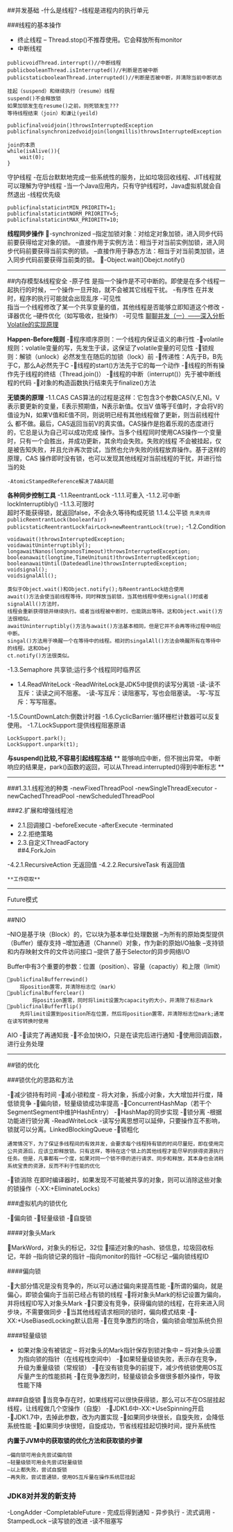 ##并发基础
-什么是线程?
	–线程是进程内的执行单元

###线程的基本操作

-	终止线程
	– Thread.stop()不推荐使用。它会释放所有monitor
-	中断线程
```
publicvoidThread.interrupt()//中断线程
publicbooleanThread.isInterrupted()//判断是否被中断
publicstaticbooleanThread.interrupted()//判断是否被中断，并清除当前中断状态
```
	挂起（suspend）和继续执行（resume）线程
	suspend()不会释放锁
	如果加锁发生在resume()之前，则死锁发生???
	等待线程结束（join）和谦让(yeild)

```
publicfinalvoidjoin()throwsInterruptedException
publicfinalsynchronizedvoidjoin(longmillis)throwsInterruptedException
```
```
join的本质
while(isAlive()){
	wait(0);
}
```
守护线程
	-在后台默默地完成一些系统性的服务，比如垃圾回收线程、JIT线程就可以理解为守护线程
	-当一个Java应用内，只有守护线程时，Java虚拟机就会自然退出
-线程优先级	
```
publicfinalstaticintMIN_PRIORITY=1;
publicfinalstaticintNORM_PRIORITY=5;
publicfinalstaticintMAX_PRIORITY=10;
```

**线程同步操作**
-synchronized
	–指定加锁对象：对给定对象加锁，进入同步代码前要获得给定对象的锁。
	–直接作用于实例方法：相当于对当前实例加锁，进入同步代码前要获得当前实例的锁。
	–直接作用于静态方法：相当于对当前类加锁，进入同步代码前要获得当前类的锁。
-Object.wait()Obejct.notify()

---
##内存模型&线程安全
-原子性
	是指一个操作是不可中断的。即使是在多个线程一起执行的时候，一个操作一旦开始，就不会被其它线程干扰。
-有序性
	在并发时，程序的执行可能就会出现乱序
-可见性	
	指当一个线程修改了某一个共享变量的值，其他线程是否能够立即知道这个修改
	-译器优化
	–硬件优化（如写吸收，批操作）
-可见性
	[聊聊并发（一）——深入分析Volatile的实现原理](http://www.infoq.com/cn/articles/ftf-java-volatile)

**Happen-Before规则**
-程序顺序原则：一个线程内保证语义的串行性
-volatile规则：volatile变量的写，先发生于读，这保证了volatile变量的可见性
-锁规则：解锁（unlock）必然发生在随后的加锁（lock）前
-传递性：A先于B，B先于C，那么A必然先于C
-线程的start()方法先于它的每一个动作
-线程的所有操作先于线程的终结（Thread.join()）
-线程的中断（interrupt()）先于被中断线程的代码
-对象的构造函数执行结束先于finalize()方法

**无锁类的原理**
-1.1.CAS
	CAS算法的过程是这样：它包含3个参数CAS(V,E,N)。V表示要更新的变量，E表示预期值，N表示新值。仅当V
	值等于E值时，才会将V的值设为N，如果V值和E值不同，则说明已经有其他线程做了更新，则当前线程什么
	都不做。最后，CAS返回当前V的真实值。CAS操作是抱着乐观的态度进行的，它总是认为自己可以成功完成
	操作。当多个线程同时使用CAS操作一个变量时，只有一个会胜出，并成功更新，其余均会失败。失败的线程
	不会被挂起，仅是被告知失败，并且允许再次尝试，当然也允许失败的线程放弃操作。基于这样的原理，CAS
	操作即时没有锁，也可以发现其他线程对当前线程的干扰，并进行恰当的处
	
	-AtomicStampedReference解决了ABA问题

**各种同步控制工具**
-1.1.ReentrantLock
	-1.1.1.可重入
	-1.1.2.可中断lockInterruptibly()
	-1.1.3.可限时	
		超时不能获得锁，就返回false，不会永久等待构成死锁
	1.1.4.公平锁
	```
	先来先得
		publicReentrantLock(booleanfair)
		publicstaticReentrantLockfairLock=newReentrantLock(true);
	```
-1.2.Condition	
```
voidawait()throwsInterruptedException;
voidawaitUninterruptibly();
longawaitNanos(longnanosTimeout)throwsInterruptedException;
booleanawait(longtime,TimeUnitunit)throwsInterruptedException;
booleanawaitUntil(Datedeadline)throwsInterruptedException;
voidsignal();
voidsignalAll();
```
	类似于Object.wait()和Object.notify();与ReentrantLock结合使用
	await()方法会使当前线程等待，同时释放当前锁，当其他线程中使用signal()时或者signalAll()方法时，
	线程会重新获得锁并继续执行。或者当线程被中断时，也能跳出等待。这和Object.wait()方法很相似。
	awaitUninterruptibly()方法与await()方法基本相同，但是它并不会再等待过程中响应中断。
	singal()方法用于唤醒一个在等待中的线程。相对的singalAll()方法会唤醒所有在等待中的线程。这和Obej
	ct.notify()方法很类似。

-1.3.Semaphore
	共享锁;运行多个线程同时临界区

-	1.4.ReadWriteLock
		-ReadWriteLock是JDK5中提供的读写分离锁
		-读-读不互斥：读读之间不阻塞。
		-读-写互斥：读阻塞写，写也会阻塞读。
		-写-写互斥：写写阻塞。

-1.5.CountDownLatch:倒数计时器
-1.6.CyclicBarrier:循环栅栏计数器可以反复使用。
-1.7.LockSupport:提供线程阻塞原语
```
LockSupport.park();
LockSupport.unpark(t1);
```
**与suspend()比较,不容易引起线程冻结**
**
能够响应中断，但不抛出异常。
中断响应的结果是，park()函数的返回，可以从Thread.interrupted()得到中断标志
**

-----
###1.3.1.线程池的种类
-newFixedThreadPool
-newSingleThreadExecutor
-newCachedThreadPool
-newScheduledThreadPool

###2.扩展和增强线程池
-	2.1.回调接口
		-beforeExecute
		-afterExecute
		-terminated
-	2.2.拒绝策略
-	2.3.自定义ThreadFactory		
##4.ForkJoin

-4.2.1.RecursiveAction
	无返回值
-4.2.2.RecursiveTask
	有返回值

	**工作窃取**

---
Future模式	


---
##NIO

–NIO是基于块（Block）的，它以块为基本单位处理数据
–为所有的原始类型提供（Buffer）缓存支持
–增加通道（Channel）对象，作为新的原始I/O抽象
–支持锁和内存映射文件的文件访问接口
–提供了基于Selector的异步网络I/O	

Buffer中有3个重要的参数：位置（position）、容量（capactiy）和上限（limit）

```
publicfinalBufferrewind()
	将position置零，并清除标志位（mark）
publicfinalBufferclear()
		将position置零，同时将limit设置为capacity的大小，并清除了标志mark
publicfinalBufferflip()
	先将limit设置到position所在位置，然后将position置零，并清除标志位mark;通常在读写转换时使用
```	

AIO
-读完了再通知我
-不会加快IO，只是在读完后进行通知
-使用回调函数，进行业务处理	

---

##锁的优化

###锁优化的思路和方法

-减少锁持有时间
-减小锁粒度
	-	将大对象，拆成小对象，大大增加并行度，降低锁竞争
	-偏向锁，轻量级锁成功率提高
	-ConcurrentHashMap（若干个SegmentSegment中维护HashEntry）
	-HashMap的同步实现
-锁分离
	-根据功能进行锁分离
	-ReadWriteLock
	-读写分离思想可以延伸，只要操作互不影响，锁就可以分离。LinkedBlockingQueue
-锁粗化
	
	通常情况下，为了保证多线程间的有效并发，会要求每个线程持有锁的时间尽量短，即在使用完
	公共资源后，应该立即释放锁。只有这样，等待在这个锁上的其他线程才能尽早的获得资源执行
	任务。但是，凡事都有一个度，如果对同一个锁不停的进行请求、同步和释放，其本身也会消耗
	系统宝贵的资源，反而不利于性能的优化
	
-锁消除
	在即时编译器时，如果发现不可能被共享的对象，则可以消除这些对象的锁操作（-XX:+EliminateLocks）

###虚拟机内的锁优化

-偏向锁
-轻量级锁
-自旋锁

####对象头Mark

MarkWord，对象头的标记，32位
描述对象的hash、锁信息，垃圾回收标记，年龄
	–指向锁记录的指针
	–指向monitor的指针
	–GC标记
	–偏向锁线程ID	
	
####偏向锁

-大部分情况是没有竞争的，所以可以通过偏向来提高性能
-所谓的偏向，就是偏心，即锁会偏向于当前已经占有锁的线程
-将对象头Mark的标记设置为偏向，并将线程ID写入对象头Mark
-只要没有竞争，获得偏向锁的线程，在将来进入同步块，不需要做同步
-当其他线程请求相同的锁时，偏向模式结束
--XX:+UseBiasedLocking默认启用
-在竞争激烈的场合，偏向锁会增加系统负担

####轻量级锁

- 如果对象没有被锁定
	– 将对象头的Mark指针保存到锁对象中
	– 将对象头设置为指向锁的指针（在线程栈空间中）
-如果轻量级锁失败，表示存在竞争，升级为重量级锁（常规锁）
-在没有锁竞争的前提下，减少传统锁使用OS互斥量产生的性能损耗
-在竞争激烈时，轻量级锁会多做很多额外操作，导致性能下降	

####自旋锁
当竞争存在时，如果线程可以很快获得锁，那么可以不在OS层挂起线程，让线程做几个空操作（自旋）
-JDK1.6中-XX:+UseSpinning开启
-JDK1.7中，去掉此参数，改为内置实现
-如果同步块很长，自旋失败，会降低系统性能
-如果同步块很短，自旋成功，节省线程挂起切换时间，提升系统性

**内置于JVM中的获取锁的优化方法和获取锁的步骤**

	–偏向锁可用会先尝试偏向锁
	–轻量级锁可用会先尝试轻量级锁
	–以上都失败，尝试自旋锁
	–再失败，尝试普通锁，使用OS互斥量在操作系统层挂起
	
### JDK8对并发的新支持
-LongAdder
-CompletableFuture
	- 完成后得到通知
	- 异步执行
	- 流式调用
-StampedLock
–读写锁的改进
-读不阻塞写